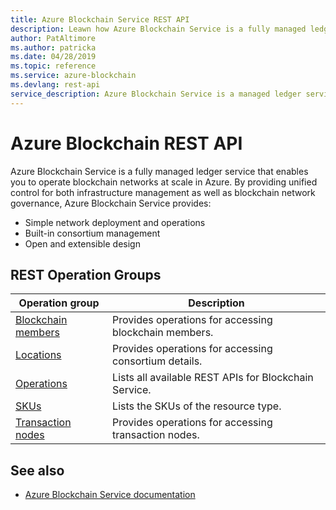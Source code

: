 ```yaml
---
title: Azure Blockchain Service REST API
description: Leawn how Azure Blockchain Service is a fully managed ledger service that enables you to operate blockchain networks at scale in Azure.
author: PatAltimore
ms.author: patricka
ms.date: 04/28/2019
ms.topic: reference
ms.service: azure-blockchain
ms.devlang: rest-api
service_description: Azure Blockchain Service is a managed ledger service that enables you to operate blockchain networks in Azure.
---
```


# Azure Blockchain REST API

Azure Blockchain Service is a fully managed ledger service that enables you to operate blockchain networks at scale in Azure.  By providing unified control for both infrastructure management as well as blockchain network governance, Azure Blockchain Service provides:

* Simple network deployment and operations
* Built-in consortium management
* Open and extensible design


## REST Operation Groups 

| Operation group | Description                                                        |
|-----------------|--------------------------------------------------------------------|
| [Blockchain members](xref:management.azure.com.blockchain.2019-06-01-preview.blockchainmembers)  | Provides operations for accessing blockchain members. |
| [Locations](xref:management.azure.com.blockchain.2019-06-01-preview.locations)  | Provides operations for accessing consortium details. |
| [Operations](xref:management.azure.com.blockchain.2019-06-01-preview.operations)  | Lists all available REST APIs for Blockchain Service. |
| [SKUs](xref:management.azure.com.blockchain.2019-06-01-preview.skus)  | Lists the SKUs of the resource type. |
| [Transaction nodes](xref:management.azure.com.blockchain.2019-06-01-preview.transactionnodes)  | Provides operations for accessing transaction nodes. |

## See also

- [Azure Blockchain Service documentation](https://docs.microsoft.com/azure/blockchain/service)